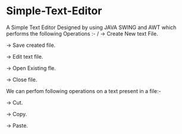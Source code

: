 # Simple-Text-Editor
 A Simple Text Editor Designed by using JAVA SWING and AWT which performs the following Operations :- 
 /
-> Create New text File.

-> Save created file.

-> Edit text file.

-> Open Existing fle.

-> Close file.
 
 We can perfom following operations on a text present in a file:- 

-> Cut.

-> Copy.

-> Paste.
